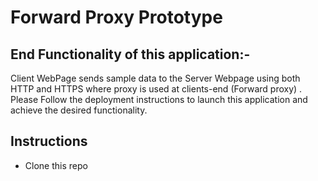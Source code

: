 # Forward Proxy Prototype

## End Functionality of this application:- 
  Client WebPage sends sample data to the Server Webpage using both HTTP and HTTPS where proxy is used at clients-end  (Forward proxy) .
  Please Follow the deployment instructions to launch this application and achieve the desired functionality.

## Instructions

- Clone this repo
